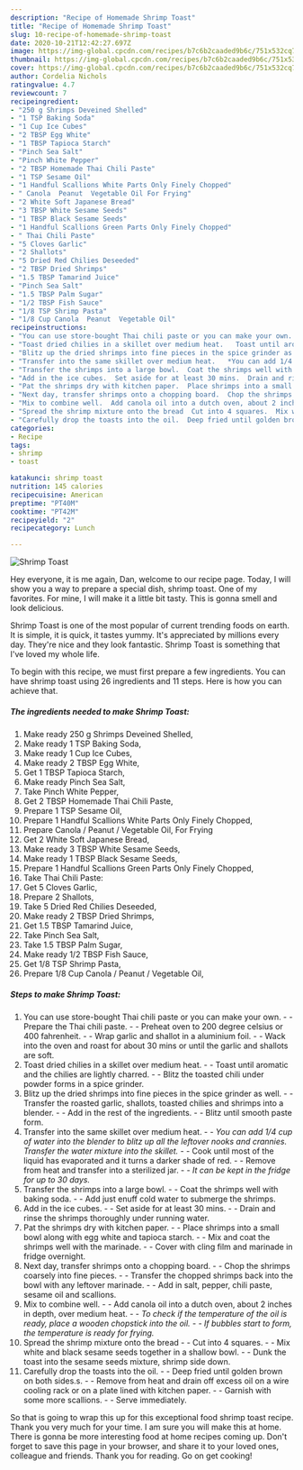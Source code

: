 ```yaml
---
description: "Recipe of Homemade Shrimp Toast"
title: "Recipe of Homemade Shrimp Toast"
slug: 10-recipe-of-homemade-shrimp-toast
date: 2020-10-21T12:42:27.697Z
image: https://img-global.cpcdn.com/recipes/b7c6b2caaded9b6c/751x532cq70/shrimp-toast-recipe-main-photo.jpg
thumbnail: https://img-global.cpcdn.com/recipes/b7c6b2caaded9b6c/751x532cq70/shrimp-toast-recipe-main-photo.jpg
cover: https://img-global.cpcdn.com/recipes/b7c6b2caaded9b6c/751x532cq70/shrimp-toast-recipe-main-photo.jpg
author: Cordelia Nichols
ratingvalue: 4.7
reviewcount: 7
recipeingredient:
- "250 g Shrimps Deveined Shelled"
- "1 TSP Baking Soda"
- "1 Cup Ice Cubes"
- "2 TBSP Egg White"
- "1 TBSP Tapioca Starch"
- "Pinch Sea Salt"
- "Pinch White Pepper"
- "2 TBSP Homemade Thai Chili Paste"
- "1 TSP Sesame Oil"
- "1 Handful Scallions White Parts Only Finely Chopped"
- " Canola  Peanut  Vegetable Oil For Frying"
- "2 White Soft Japanese Bread"
- "3 TBSP White Sesame Seeds"
- "1 TBSP Black Sesame Seeds"
- "1 Handful Scallions Green Parts Only Finely Chopped"
- " Thai Chili Paste"
- "5 Cloves Garlic"
- "2 Shallots"
- "5 Dried Red Chilies Deseeded"
- "2 TBSP Dried Shrimps"
- "1.5 TBSP Tamarind Juice"
- "Pinch Sea Salt"
- "1.5 TBSP Palm Sugar"
- "1/2 TBSP Fish Sauce"
- "1/8 TSP Shrimp Pasta"
- "1/8 Cup Canola  Peanut  Vegetable Oil"
recipeinstructions:
- "You can use store-bought Thai chili paste or you can make your own.  Prepare the Thai chili paste.   Preheat oven to 200 degree celsius or 400 fahrenheit.   Wrap garlic and shallot in a aluminium foil.   Wack into the oven and roast for about 30 mins or until the garlic and shallots are soft."
- "Toast dried chilies in a skillet over medium heat.   Toast until aromatic and the chilies are lightly charred.   Blitz the toasted chili under powder forms in a spice grinder."
- "Blitz up the dried shrimps into fine pieces in the spice grinder as well.   Transfer the roasted garlic, shallots, toasted chilies and shrimps into a blender.   Add in the rest of the ingredients.   Blitz until smooth paste form."
- "Transfer into the same skillet over medium heat.   *You can add 1/4 cup of water into the blender to blitz up all the leftover nooks and crannies. Transfer the water mixture into the skillet.*   Cook until most of the liquid has evaporated and it turns a darker shade of red.   Remove from heat and transfer into a sterilized jar.   *It can be kept in the fridge for up to 30 days.*"
- "Transfer the shrimps into a large bowl.  Coat the shrimps well with baking soda.  Add just enuff cold water to submerge the shrimps."
- "Add in the ice cubes.  Set aside for at least 30 mins.  Drain and rinse the shrimps thoroughly under running water."
- "Pat the shrimps dry with kitchen paper.  Place shrimps into a small bowl along with egg white and tapioca starch.  Mix and coat the shrimps well with the marinade.  Cover with cling film and marinade in fridge overnight."
- "Next day, transfer shrimps onto a chopping board.  Chop the shrimps coarsely into fine pieces.  Transfer the chopped shrimps back into the bowl with any leftover marinade.  Add in salt, pepper, chili paste, sesame oil and scallions."
- "Mix to combine well.  Add canola oil into a dutch oven, about 2 inches in depth, over medium heat.  *To check if the temperature of the oil is ready, place a wooden chopstick into the oil.  If bubbles start to form, the temperature is ready for frying.*"
- "Spread the shrimp mixture onto the bread  Cut into 4 squares.  Mix white and black sesame seeds together in a shallow bowl.  Dunk the toast into the sesame seeds mixture, shrimp side down."
- "Carefully drop the toasts into the oil.  Deep fried until golden brown on both sides.s.  Remove from heat and drain off excess oil on a wire cooling rack or on a plate lined with kitchen paper.   Garnish with some more scallions.   Serve immediately."
categories:
- Recipe
tags:
- shrimp
- toast

katakunci: shrimp toast 
nutrition: 145 calories
recipecuisine: American
preptime: "PT40M"
cooktime: "PT42M"
recipeyield: "2"
recipecategory: Lunch

---
```



![Shrimp Toast](https://img-global.cpcdn.com/recipes/b7c6b2caaded9b6c/751x532cq70/shrimp-toast-recipe-main-photo.jpg)

Hey everyone, it is me again, Dan, welcome to our recipe page. Today, I will show you a way to prepare a special dish, shrimp toast. One of my favorites. For mine, I will make it a little bit tasty. This is gonna smell and look delicious.



Shrimp Toast is one of the most popular of current trending foods on earth. It is simple, it is quick, it tastes yummy. It's appreciated by millions every day. They're nice and they look fantastic. Shrimp Toast is something that I've loved my whole life.


To begin with this recipe, we must first prepare a few ingredients. You can have shrimp toast using 26 ingredients and 11 steps. Here is how you can achieve that.

<!--inarticleads1-->

##### The ingredients needed to make Shrimp Toast:

1. Make ready 250 g Shrimps Deveined Shelled,
1. Make ready 1 TSP Baking Soda,
1. Make ready 1 Cup Ice Cubes,
1. Make ready 2 TBSP Egg White,
1. Get 1 TBSP Tapioca Starch,
1. Make ready Pinch Sea Salt,
1. Take Pinch White Pepper,
1. Get 2 TBSP Homemade Thai Chili Paste,
1. Prepare 1 TSP Sesame Oil,
1. Prepare 1 Handful Scallions White Parts Only Finely Chopped,
1. Prepare  Canola / Peanut / Vegetable Oil, For Frying
1. Get 2 White Soft Japanese Bread,
1. Make ready 3 TBSP White Sesame Seeds,
1. Make ready 1 TBSP Black Sesame Seeds,
1. Prepare 1 Handful Scallions Green Parts Only Finely Chopped,
1. Take  Thai Chili Paste:
1. Get 5 Cloves Garlic,
1. Prepare 2 Shallots,
1. Take 5 Dried Red Chilies Deseeded,
1. Make ready 2 TBSP Dried Shrimps,
1. Get 1.5 TBSP Tamarind Juice,
1. Take Pinch Sea Salt,
1. Take 1.5 TBSP Palm Sugar,
1. Make ready 1/2 TBSP Fish Sauce,
1. Get 1/8 TSP Shrimp Pasta,
1. Prepare 1/8 Cup Canola / Peanut / Vegetable Oil,




<!--inarticleads2-->

##### Steps to make Shrimp Toast:

1. You can use store-bought Thai chili paste or you can make your own. -  - Prepare the Thai chili paste.  -  - Preheat oven to 200 degree celsius or 400 fahrenheit.  -  - Wrap garlic and shallot in a aluminium foil.  -  - Wack into the oven and roast for about 30 mins or until the garlic and shallots are soft.
1. Toast dried chilies in a skillet over medium heat.  -  - Toast until aromatic and the chilies are lightly charred.  -  - Blitz the toasted chili under powder forms in a spice grinder.
1. Blitz up the dried shrimps into fine pieces in the spice grinder as well.  -  - Transfer the roasted garlic, shallots, toasted chilies and shrimps into a blender.  -  - Add in the rest of the ingredients.  -  - Blitz until smooth paste form.
1. Transfer into the same skillet over medium heat.  -  - *You can add 1/4 cup of water into the blender to blitz up all the leftover nooks and crannies. Transfer the water mixture into the skillet.*  -  - Cook until most of the liquid has evaporated and it turns a darker shade of red.  -  - Remove from heat and transfer into a sterilized jar.  -  - *It can be kept in the fridge for up to 30 days.*
1. Transfer the shrimps into a large bowl. -  - Coat the shrimps well with baking soda. -  - Add just enuff cold water to submerge the shrimps.
1. Add in the ice cubes. -  - Set aside for at least 30 mins. -  - Drain and rinse the shrimps thoroughly under running water.
1. Pat the shrimps dry with kitchen paper. -  - Place shrimps into a small bowl along with egg white and tapioca starch. -  - Mix and coat the shrimps well with the marinade. -  - Cover with cling film and marinade in fridge overnight.
1. Next day, transfer shrimps onto a chopping board. -  - Chop the shrimps coarsely into fine pieces. -  - Transfer the chopped shrimps back into the bowl with any leftover marinade. -  - Add in salt, pepper, chili paste, sesame oil and scallions.
1. Mix to combine well. -  - Add canola oil into a dutch oven, about 2 inches in depth, over medium heat. -  - *To check if the temperature of the oil is ready, place a wooden chopstick into the oil. -  - If bubbles start to form, the temperature is ready for frying.*
1. Spread the shrimp mixture onto the bread -  - Cut into 4 squares. -  - Mix white and black sesame seeds together in a shallow bowl. -  - Dunk the toast into the sesame seeds mixture, shrimp side down.
1. Carefully drop the toasts into the oil. -  - Deep fried until golden brown on both sides.s. -  - Remove from heat and drain off excess oil on a wire cooling rack or on a plate lined with kitchen paper.  -  - Garnish with some more scallions.  -  - Serve immediately.




So that is going to wrap this up for this exceptional food shrimp toast recipe. Thank you very much for your time. I am sure you will make this at home. There is gonna be more interesting food at home recipes coming up. Don't forget to save this page in your browser, and share it to your loved ones, colleague and friends. Thank you for reading. Go on get cooking!
